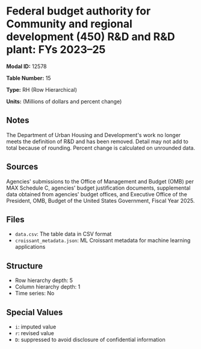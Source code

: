 # Federal budget authority for Community and regional development (450) R&D and R&D plant: FYs 2023&#8211;25

**Modal ID:** 12578

**Table Number:** 15

**Type:** RH (Row Hierarchical)

**Units:** (Millions of dollars and percent change)

## Notes

The Department of Urban Housing and Development's work no longer meets the definition of R&D and has been removed. Detail may not add to total because of rounding. Percent change is calculated on unrounded data.

## Sources

Agencies' submissions to the Office of Management and Budget (OMB) per MAX Schedule C, agencies' budget justification documents, supplemental data obtained from agencies' budget offices, and Executive Office of the President, OMB, Budget of the United States Government, Fiscal Year 2025.

## Files

- `data.csv`: The table data in CSV format
- `croissant_metadata.json`: ML Croissant metadata for machine learning applications

## Structure

- Row hierarchy depth: 5
- Column hierarchy depth: 1
- Time series: No

## Special Values

- `i`: imputed value
- `r`: revised value
- `D`: suppressed to avoid disclosure of confidential information
